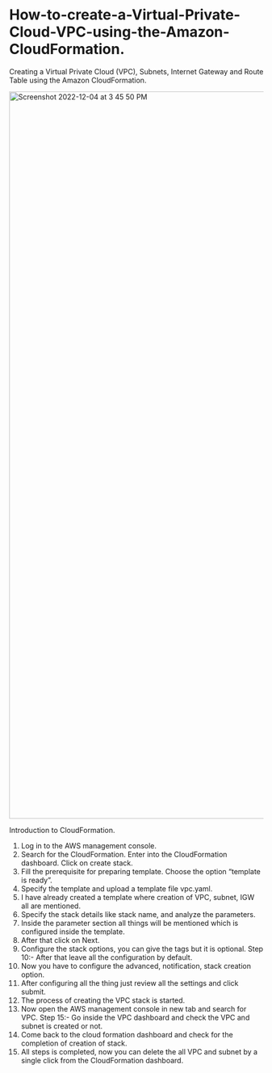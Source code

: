 # How-to-create-a-Virtual-Private-Cloud-VPC-using-the-Amazon-CloudFormation.
Creating a Virtual Private Cloud (VPC), Subnets, Internet Gateway and Route Table using the Amazon CloudFormation.

<img width="1440" alt="Screenshot 2022-12-04 at 3 45 50 PM" src="https://user-images.githubusercontent.com/67089791/205562685-ea6d5ce0-61aa-4866-9619-257f056fc447.png">



Introduction to CloudFormation.
1. Log in to the AWS management console.
2. Search for the CloudFormation. Enter into the CloudFormation dashboard. Click on create stack.
3. Fill the prerequisite for preparing template. Choose the option “template is ready”.
4. Specify the template and upload a template file vpc.yaml.
5. I have already created a template where creation of VPC, subnet, IGW all are mentioned.
6. Specify the stack details like stack name, and analyze the parameters.
7. Inside the parameter section all things will be mentioned which is configured inside the template.
8. After that click on Next.
9. Configure the stack options, you can give the tags but it is optional. Step 10:- After that leave all the configuration by default.
10. Now you have to configure the advanced, notification, stack creation option.
11. After configuring all the thing just review all the settings and click submit.
12. The process of creating the VPC stack is started.
13. Now open the AWS management console in new tab and search for VPC. Step 15:- Go inside the VPC dashboard and check the VPC and subnet is created or not.
14. Come back to the cloud formation dashboard and check for the completion of creation of stack.
15. All steps is completed, now you can delete the all VPC and subnet by a single click from the CloudFormation dashboard.
 
